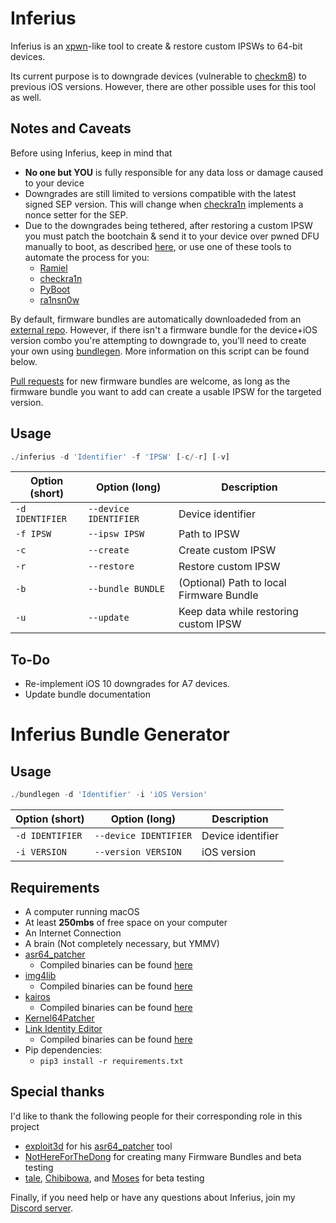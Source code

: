 # Inferius
Inferius is an [xpwn](https://github.com/m1stadev/xpwn)-like tool to create & restore custom IPSWs to 64-bit devices.

Its current purpose is to downgrade devices (vulnerable to [checkm8](https://github.com/axi0mX/ipwndfu)) to previous iOS versions. However, there are other possible uses for this tool as well.

## Notes and Caveats
Before using Inferius, keep in mind that
- **No one but YOU** is fully responsible for any data loss or damage caused to your device
- Downgrades are still limited to versions compatible with the latest signed SEP version. This will change when [checkra1n](https://checkra.in/) implements a nonce setter for the SEP.
- Due to the downgrades being tethered, after restoring a custom IPSW you must patch the bootchain & send it to your device over pwned DFU manually to boot, as described [here](https://dualbootfun.github.io/), or use one of these tools to automate the process for you:
    - [Ramiel](https://ramiel.app/)
    - [checkra1n](https://checkra.in)
    - [PyBoot](https://github.com/MatthewPierson/PyBoot)
    - [ra1nsn0w](https://github.com/tihmstar/ra1nsn0w)

By default, firmware bundles are automatically downloadeded from an [external repo](https://github.com/m1stadev/inferius-ext/tree/master/bundles). However, if there isn't a firmware bundle for the device+iOS version combo you're attempting to downgrade to, you'll need to create your own using [bundlegen](https://github.com/m1stadev/Inferius/blob/rewrite/bundlegen). More information on this script can be found below.

[Pull requests](https://github.com/m1stadev/inferius-ext/compare) for new firmware bundles are welcome, as long as the firmware bundle you want to add can create a usable IPSW for the targeted version.

## Usage
```py
./inferius -d 'Identifier' -f 'IPSW' [-c/-r] [-v]
```

| Option (short) | Option (long) | Description |
|----------------|---------------|-------------|
| `-d IDENTIFIER` | `--device IDENTIFIER` | Device identifier |
| `-f IPSW` | `--ipsw IPSW` | Path to IPSW |
| `-c` | `--create` | Create custom IPSW |
| `-r` | `--restore` | Restore custom IPSW |
| `-b` | `--bundle BUNDLE` | (Optional) Path to local Firmware Bundle |
| `-u` | `--update` | Keep data while restoring custom IPSW |

## To-Do
- Re-implement iOS 10 downgrades for A7 devices.
- Update bundle documentation

# Inferius Bundle Generator

## Usage
```py
./bundlegen -d 'Identifier' -i 'iOS Version'
```

| Option (short) | Option (long) | Description |
|----------------|---------------|-------------|
| `-d IDENTIFIER` | `--device IDENTIFIER` | Device identifier |
| `-i VERSION` | `--version VERSION` | iOS version |

## Requirements
- A computer running macOS
- At least **250mbs** of free space on your computer
- An Internet Connection
- A brain (Not completely necessary, but YMMV)
- [asr64_patcher](https://github.com/exploit3dguy/asr64_patcher)
    - Compiled binaries can be found [here](https://github.com/exploit3dguy/asr64_patcher/releases)
- [img4lib](https://github.com/xerub/img4lib)
    - Compiled binaries can be found [here](https://github.com/xerub/img4lib/releases)
- [kairos](https://github.com/dayt0n/kairos)
    - Compiled binaries can be found [here](https://github.com/dayt0n/kairos/releases)
- [Kernel64Patcher](https://github.com/Ralph0045/Kernel64Patcher)
- [Link Identity Editor](https://github.com/sbingner/ldid)
    - Compiled binaries can be found [here](https://github.com/sbingner/ldid/releases)
- Pip dependencies:
    - `pip3 install -r requirements.txt`

## Special thanks
I'd like to thank the following people for their corresponding role in this project
- [exploit3d](https://twitter.com/exploit3dguy) for his [asr64_patcher](https://github.com/exploit3dguy/asr64_patcher) tool
- [NotHereForTheDong](https://github.com/NotHereForTheDong) for creating many Firmware Bundles and beta testing
- [tale](https://twitter.com/aarnavtale), [Chibibowa](https://twitter.com/Chibibowa), and [Moses](https://twitter.com/MosesBuckwalter) for beta testing

Finally, if you need help or have any questions about Inferius, join my [Discord server](https://m1sta.xyz/discord).
